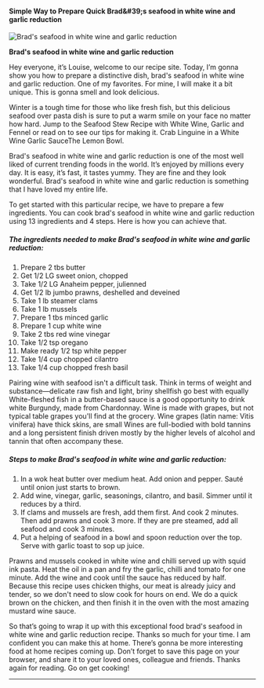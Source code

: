             

#### Simple Way to Prepare Quick Brad&amp;#39;s seafood in white wine and garlic reduction

![Brad's seafood in white wine and garlic reduction](https://img-global.cpcdn.com/recipes/05e748dccb4b51d0/751x532cq70/brads-seafood-in-white-wine-and-garlic-reduction-recipe-main-photo.jpg)

**Brad's seafood in white wine and garlic reduction**

Hey everyone, it’s Louise, welcome to our recipe site. Today, I’m gonna show you how to prepare a distinctive dish, brad's seafood in white wine and garlic reduction. One of my favorites. For mine, I will make it a bit unique. This is gonna smell and look delicious.

Winter is a tough time for those who like fresh fish, but this delicious seafood over pasta dish is sure to put a warm smile on your face no matter how hard. Jump to the Seafood Stew Recipe with White Wine, Garlic and Fennel or read on to see our tips for making it. Crab Linguine in a White Wine Garlic SauceThe Lemon Bowl.

Brad's seafood in white wine and garlic reduction is one of the most well liked of current trending foods in the world. It’s enjoyed by millions every day. It is easy, it’s fast, it tastes yummy. They are fine and they look wonderful. Brad's seafood in white wine and garlic reduction is something that I have loved my entire life.

To get started with this particular recipe, we have to prepare a few ingredients. You can cook brad's seafood in white wine and garlic reduction using 13 ingredients and 4 steps. Here is how you can achieve that.

##### The ingredients needed to make Brad's seafood in white wine and garlic reduction:

1.  Prepare 2 tbs butter
2.  Get 1/2 LG sweet onion, chopped
3.  Take 1/2 LG Anaheim pepper, julienned
4.  Get 1/2 lb jumbo prawns, deshelled and deveined
5.  Take 1 lb steamer clams
6.  Take 1 lb mussels
7.  Prepare 1 tbs minced garlic
8.  Prepare 1 cup white wine
9.  Take 2 tbs red wine vinegar
10.  Take 1/2 tsp oregano
11.  Make ready 1/2 tsp white pepper
12.  Take 1/4 cup chopped cilantro
13.  Take 1/4 cup chopped fresh basil

Pairing wine with seafood isn't a difficult task. Think in terms of weight and substance—delicate raw fish and light, briny shellfish go best with equally White-fleshed fish in a butter-based sauce is a good opportunity to drink white Burgundy, made from Chardonnay. Wine is made with grapes, but not typical table grapes you'll find at the grocery. Wine grapes (latin name: Vitis vinifera) have thick skins, are small Wines are full-bodied with bold tannins and a long persistent finish driven mostly by the higher levels of alcohol and tannin that often accompany these.

##### Steps to make Brad's seafood in white wine and garlic reduction:

1.  In a wok heat butter over medium heat. Add onion and pepper. Sauté until onion just starts to brown.
2.  Add wine, vinegar, garlic, seasonings, cilantro, and basil. Simmer until it reduces by a third.
3.  If clams and mussels are fresh, add them first. And cook 2 minutes. Then add prawns and cook 3 more. If they are pre steamed, add all seafood and cook 3 minutes.
4.  Put a helping of seafood in a bowl and spoon reduction over the top. Serve with garlic toast to sop up juice.

Prawns and mussels cooked in white wine and chilli served up with squid ink pasta. Heat the oil in a pan and fry the garlic, chilli and tomato for one minute. Add the wine and cook until the sauce has reduced by half. Because this recipe uses chicken thighs, our meat is already juicy and tender, so we don't need to slow cook for hours on end. We do a quick brown on the chicken, and then finish it in the oven with the most amazing mustard wine sauce.

So that’s going to wrap it up with this exceptional food brad's seafood in white wine and garlic reduction recipe. Thanks so much for your time. I am confident you can make this at home. There’s gonna be more interesting food at home recipes coming up. Don’t forget to save this page on your browser, and share it to your loved ones, colleague and friends. Thanks again for reading. Go on get cooking!

* * *
